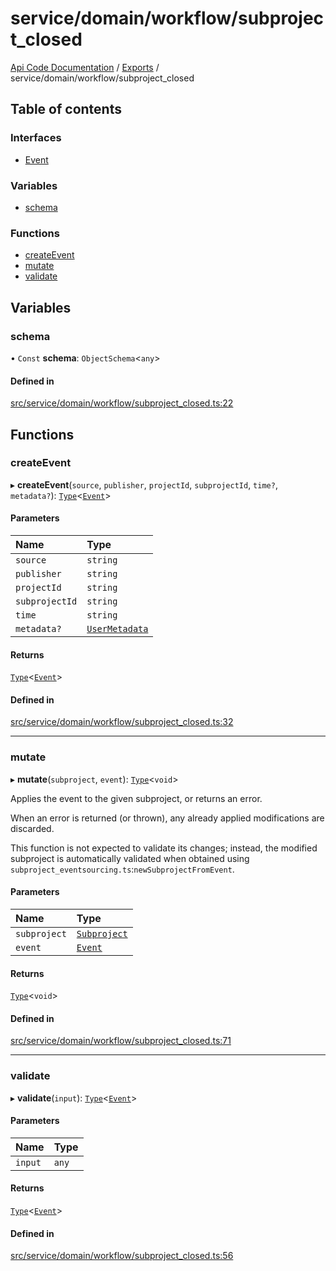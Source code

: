 # service/domain/workflow/subproject\_closed
 
[Api Code Documentation](../README.md) / [Exports](../modules.md) / service/domain/workflow/subproject\_closed

## Table of contents

### Interfaces

- [Event](../interfaces/service_domain_workflow_subproject_closed.Event.md)

### Variables

- [schema](service_domain_workflow_subproject_closed.md#schema)

### Functions

- [createEvent](service_domain_workflow_subproject_closed.md#createevent)
- [mutate](service_domain_workflow_subproject_closed.md#mutate)
- [validate](service_domain_workflow_subproject_closed.md#validate)

## Variables

### schema

• `Const` **schema**: `ObjectSchema`\<`any`\>

#### Defined in

[src/service/domain/workflow/subproject_closed.ts:22](https://github.com/openkfw/TruBudget/blob/3cf6626/api/src/service/domain/workflow/subproject_closed.ts#L22)

## Functions

### createEvent

▸ **createEvent**(`source`, `publisher`, `projectId`, `subprojectId`, `time?`, `metadata?`): [`Type`](result.md#type)\<[`Event`](../interfaces/service_domain_workflow_subproject_closed.Event.md)\>

#### Parameters

| Name | Type |
| :------ | :------ |
| `source` | `string` |
| `publisher` | `string` |
| `projectId` | `string` |
| `subprojectId` | `string` |
| `time` | `string` |
| `metadata?` | [`UserMetadata`](service_domain_metadata.md#usermetadata) |

#### Returns

[`Type`](result.md#type)\<[`Event`](../interfaces/service_domain_workflow_subproject_closed.Event.md)\>

#### Defined in

[src/service/domain/workflow/subproject_closed.ts:32](https://github.com/openkfw/TruBudget/blob/3cf6626/api/src/service/domain/workflow/subproject_closed.ts#L32)

___

### mutate

▸ **mutate**(`subproject`, `event`): [`Type`](result.md#type)\<`void`\>

Applies the event to the given subproject, or returns an error.

When an error is returned (or thrown), any already applied modifications are
discarded.

This function is not expected to validate its changes; instead, the modified
subproject is automatically validated when obtained using
`subproject_eventsourcing.ts`:`newSubprojectFromEvent`.

#### Parameters

| Name | Type |
| :------ | :------ |
| `subproject` | [`Subproject`](../interfaces/service_domain_workflow_subproject.Subproject.md) |
| `event` | [`Event`](../interfaces/service_domain_workflow_subproject_closed.Event.md) |

#### Returns

[`Type`](result.md#type)\<`void`\>

#### Defined in

[src/service/domain/workflow/subproject_closed.ts:71](https://github.com/openkfw/TruBudget/blob/3cf6626/api/src/service/domain/workflow/subproject_closed.ts#L71)

___

### validate

▸ **validate**(`input`): [`Type`](result.md#type)\<[`Event`](../interfaces/service_domain_workflow_subproject_closed.Event.md)\>

#### Parameters

| Name | Type |
| :------ | :------ |
| `input` | `any` |

#### Returns

[`Type`](result.md#type)\<[`Event`](../interfaces/service_domain_workflow_subproject_closed.Event.md)\>

#### Defined in

[src/service/domain/workflow/subproject_closed.ts:56](https://github.com/openkfw/TruBudget/blob/3cf6626/api/src/service/domain/workflow/subproject_closed.ts#L56)
